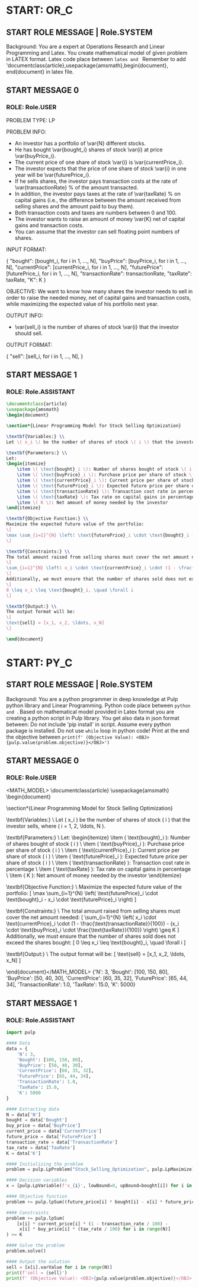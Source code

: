 # START: OR_C 
## START ROLE MESSAGE | Role.SYSTEM 
Background: You are a expert at Operations Research and Linear Programming and Latex. You create mathematical model of given problem in LATEX format. Latex code place between ```latex and ``` Remember to add 'documentclass{article},usepackage{amsmath},begin{document}, end{document} in latex file. 
## START MESSAGE 0 
### ROLE: Role.USER
<DESCRIPTION>
PROBLEM TYPE: LP

PROBLEM INFO: 

- An investor has a portfolio of \var{N} different stocks.
- He has bought \var{bought_i} shares of stock \var{i} at price \var{buyPrice_i}. 
- The current price of one share of stock \var{i} is \var{currentPrice_i}.
- The investor expects that the price of one share of stock \var{i} in one year will be \var{futurePrice_i}.
- If he sells shares, the investor pays transaction costs at the rate of \var{transactionRate} % of the amount transacted.
- In addition, the investor pays taxes at the rate of \var{taxRate} % on capital gains (i.e., the difference between the amount received from selling shares and the amount paid to buy them).
- Both transaction costs and taxes are numbers between 0 and 100.
- The investor wants to raise an amount of money \var{K} net of capital gains and transaction costs.
- You can assume that the investor can sell floating point numbers of shares.

INPUT FORMAT: 

{
    "bought": [bought_i, for i in 1, ..., N],
    "buyPrice": [buyPrice_i, for i in 1, ..., N],
    "currentPrice": [currentPrice_i, for i in 1, ..., N],
    "futurePrice": [futurePrice_i, for i in 1, ..., N],
    "transactionRate": transactionRate,
    "taxRate": taxRate,
    "K": K
}

OBJECTIVE: We want to know how many shares the investor needs to sell in order to raise the needed money, net of capital gains and transaction costs, while maximizing the expected value of his portfolio next year.

OUTPUT INFO:

- \var{sell_i} is the number of shares of stock \var{i} that the investor should sell.

OUTPUT FORMAT:

{
    "sell": [sell_i, for i in 1, ..., N],
}

</DESCRIPTION>


## START MESSAGE 1 
### ROLE: Role.ASSISTANT
```latex
\documentclass{article}
\usepackage{amsmath}
\begin{document}

\section*{Linear Programming Model for Stock Selling Optimization}

\textbf{Variables:} \\
Let \( x_i \) be the number of shares of stock \( i \) that the investor sells, where \( i = 1, 2, \ldots, N \).

\textbf{Parameters:} \\
Let:
\begin{itemize}
    \item \( \text{bought}_i \): Number of shares bought of stock \( i \) \\
    \item \( \text{buyPrice}_i \): Purchase price per share of stock \( i \) \\
    \item \( \text{currentPrice}_i \): Current price per share of stock \( i \) \\
    \item \( \text{futurePrice}_i \): Expected future price per share of stock \( i \) \\
    \item \( \text{transactionRate} \): Transaction cost rate in percentage \\
    \item \( \text{taxRate} \): Tax rate on capital gains in percentage \\
    \item \( K \): Net amount of money needed by the investor
\end{itemize}

\textbf{Objective Function:} \\
Maximize the expected future value of the portfolio:
\[
\max \sum_{i=1}^{N} \left( \text{futurePrice}_i \cdot \text{bought}_i - x_i \cdot \text{futurePrice}_i \right)
\]

\textbf{Constraints:} \\
The total amount raised from selling shares must cover the net amount needed:
\[
\sum_{i=1}^{N} \left( x_i \cdot \text{currentPrice}_i \cdot (1 - \frac{\text{transactionRate}}{100}) - (x_i \cdot \text{buyPrice}_i \cdot \frac{\text{taxRate}}{100}) \right) \geq K
\]
Additionally, we must ensure that the number of shares sold does not exceed the shares bought:
\[
0 \leq x_i \leq \text{bought}_i, \quad \forall i
\]

\textbf{Output:} \\
The output format will be:
\[
\text{sell} = [x_1, x_2, \ldots, x_N]
\]

\end{document}
```

# START: PY_C 
## START ROLE MESSAGE | Role.SYSTEM 
Background: You are a python programmer in deep knowledge at Pulp python library and Linear Programming. Python code place between ```python and ```. Based on mathematical model provided in Latex format you are creating a python script in Pulp library. You get also data in json format between: <DATA></DATA> Do not include 'pip install' in script. Assume every python package is installed. Do not use `while` loop in python code! Print at the end the objective between <OBJ></OBJ> `print(f' (Objective Value): <OBJ>{pulp.value(problem.objective)}</OBJ>')` 
## START MESSAGE 0 
### ROLE: Role.USER
<MATH_MODEL>
\documentclass{article}
\usepackage{amsmath}
\begin{document}

\section*{Linear Programming Model for Stock Selling Optimization}

\textbf{Variables:} \\
Let \( x_i \) be the number of shares of stock \( i \) that the investor sells, where \( i = 1, 2, \ldots, N \).

\textbf{Parameters:} \\
Let:
\begin{itemize}
    \item \( \text{bought}_i \): Number of shares bought of stock \( i \) \\
    \item \( \text{buyPrice}_i \): Purchase price per share of stock \( i \) \\
    \item \( \text{currentPrice}_i \): Current price per share of stock \( i \) \\
    \item \( \text{futurePrice}_i \): Expected future price per share of stock \( i \) \\
    \item \( \text{transactionRate} \): Transaction cost rate in percentage \\
    \item \( \text{taxRate} \): Tax rate on capital gains in percentage \\
    \item \( K \): Net amount of money needed by the investor
\end{itemize}

\textbf{Objective Function:} \\
Maximize the expected future value of the portfolio:
\[
\max \sum_{i=1}^{N} \left( \text{futurePrice}_i \cdot \text{bought}_i - x_i \cdot \text{futurePrice}_i \right)
\]

\textbf{Constraints:} \\
The total amount raised from selling shares must cover the net amount needed:
\[
\sum_{i=1}^{N} \left( x_i \cdot \text{currentPrice}_i \cdot (1 - \frac{\text{transactionRate}}{100}) - (x_i \cdot \text{buyPrice}_i \cdot \frac{\text{taxRate}}{100}) \right) \geq K
\]
Additionally, we must ensure that the number of shares sold does not exceed the shares bought:
\[
0 \leq x_i \leq \text{bought}_i, \quad \forall i
\]

\textbf{Output:} \\
The output format will be:
\[
\text{sell} = [x_1, x_2, \ldots, x_N]
\]

\end{document}</MATH_MODEL>
<DATA>
{'N': 3, 'Bought': [100, 150, 80], 'BuyPrice': [50, 40, 30], 'CurrentPrice': [60, 35, 32], 'FuturePrice': [65, 44, 34], 'TransactionRate': 1.0, 'TaxRate': 15.0, 'K': 5000}</DATA>


## START MESSAGE 1 
### ROLE: Role.ASSISTANT
```python
import pulp

#### Data
data = {
    'N': 3,
    'Bought': [100, 150, 80],
    'BuyPrice': [50, 40, 30],
    'CurrentPrice': [60, 35, 32],
    'FuturePrice': [65, 44, 34],
    'TransactionRate': 1.0,
    'TaxRate': 15.0,
    'K': 5000
}

#### Extracting data
N = data['N']
bought = data['Bought']
buy_price = data['BuyPrice']
current_price = data['CurrentPrice']
future_price = data['FuturePrice']
transaction_rate = data['TransactionRate']
tax_rate = data['TaxRate']
K = data['K']

#### Initializing the problem
problem = pulp.LpProblem("Stock_Selling_Optimization", pulp.LpMaximize)

#### Decision variables
x = [pulp.LpVariable(f'x_{i}', lowBound=0, upBound=bought[i]) for i in range(N)]

#### Objective function
problem += pulp.lpSum((future_price[i] * bought[i] - x[i] * future_price[i]) for i in range(N))

#### Constraints
problem += pulp.lpSum(
    [x[i] * current_price[i] * (1 - transaction_rate / 100) - 
     x[i] * buy_price[i] * (tax_rate / 100) for i in range(N)]
) >= K

#### Solve the problem
problem.solve()

#### Output the solution
sell = [x[i].varValue for i in range(N)]
print(f'sell = {sell}')
print(f' (Objective Value): <OBJ>{pulp.value(problem.objective)}</OBJ>')
```

